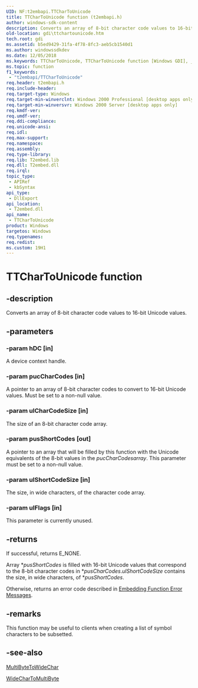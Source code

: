 ```yaml
---
UID: NF:t2embapi.TTCharToUnicode
title: TTCharToUnicode function (t2embapi.h)
author: windows-sdk-content
description: Converts an array of 8-bit character code values to 16-bit Unicode values.
old-location: gdi\ttchartounicode.htm
tech.root: gdi
ms.assetid: b5ed9429-31fa-4f78-8fc3-aeb5cb1540d1
ms.author: windowssdkdev
ms.date: 12/05/2018
ms.keywords: TTCharToUnicode, TTCharToUnicode function [Windows GDI], _win32_BytesToUnicode, gdi.ttchartounicode, t2embapi/TTCharToUnicode
ms.topic: function
f1_keywords: 
 - "t2embapi/TTCharToUnicode"
req.header: t2embapi.h
req.include-header: 
req.target-type: Windows
req.target-min-winverclnt: Windows 2000 Professional [desktop apps only]
req.target-min-winversvr: Windows 2000 Server [desktop apps only]
req.kmdf-ver: 
req.umdf-ver: 
req.ddi-compliance: 
req.unicode-ansi: 
req.idl: 
req.max-support: 
req.namespace: 
req.assembly: 
req.type-library: 
req.lib: T2embed.lib
req.dll: T2embed.dll
req.irql: 
topic_type:
 - APIRef
 - kbSyntax
api_type:
 - DllExport
api_location:
 - T2embed.dll
api_name:
 - TTCharToUnicode
product: Windows
targetos: Windows
req.typenames: 
req.redist: 
ms.custom: 19H1
---
```


# TTCharToUnicode function


## -description


Converts an array of 8-bit character code values to 16-bit Unicode values.


## -parameters




### -param hDC [in]

A device context handle.


### -param pucCharCodes [in]

A pointer to an array of 8-bit character codes to convert to 16-bit Unicode values. Must be set to a non-null value.


### -param ulCharCodeSize [in]

The size of an 8-bit character code array.


### -param pusShortCodes [out]

A pointer to an array that will be filled by this function with the Unicode equivalents of the 8-bit values in the <i>pucCharCodesarray</i>. This parameter must be set to a non-null value.


### -param ulShortCodeSize [in]

The size, in wide characters, of the character code array.


### -param ulFlags [in]

This parameter is currently unused.


## -returns



If successful, returns E_NONE.

Array *<i>pusShortCodes</i> is filled with 16-bit Unicode values that correspond to the 8-bit character codes in *<i>pusCharCodes</i>.<i>ulShortCodeSize</i> contains the size, in wide characters, of *<i>pusShortCodes</i>.

Otherwise, returns an error code described in <a href="https://docs.microsoft.com/windows/desktop/gdi/font-embedding-function-error-messages">Embedding Function Error Messages</a>.




## -remarks



This function may be useful to clients when creating a list of symbol characters to be subsetted.




## -see-also




<a href="https://docs.microsoft.com/windows/desktop/api/stringapiset/nf-stringapiset-multibytetowidechar">MultiByteToWideChar</a>



<a href="https://docs.microsoft.com/windows/desktop/api/stringapiset/nf-stringapiset-widechartomultibyte">WideCharToMultiByte</a>
 

 

